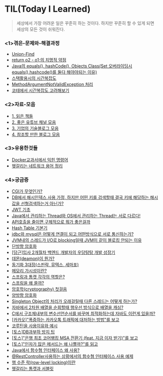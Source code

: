  # TIL(Today I Learned)
 > 세상에서 가장 어려운 일은 꾸준히 하는 것이다. 하지만 꾸준히 할 수 있게 되면 세상의 모든 것이 쉬워진다.

### <1>겪은-문제와-해결과정
- [Union-Find](./<1>겪은-문제와-해결과정/Union-Find.md)
- [return o2 - o1;의 치명적 약점](./<1>겪은-문제와-해결과정/comparatorVSo1o2.md)
- [Java의 equals(), hashCode(), Objects Class(Set 오버라이딩시 equals(),hashcode()를 둘다 해야야되는 이유)](./<1>겪은-문제와-해결과정/equals-hashcode.md)
- [스택활용시의 시간복잡도](./<1>겪은-문제와-해결과정/스택활용시-시간복잡도.md)
- [MethodArgumentNotValidException 처리](./<1>겪은-문제와-해결과정/스프링-MethodArgumentNotValidException.md)
- [코테에서 시간복잡도 고려해보기](./<1>겪은-문제와-해결과정/시간복잡도.md)

### <2>자료-모음
- [1. 읽은 책들](./<2>자료-모음/1-읽은-책들.md)
- [2. 좋은 유튜브 채널 모음](./<2>자료-모음/2-좋은-유튜브-채널-모음.md)
- [3. 기업의 기술블로그 모음](./<2>자료-모음/3-기업-기술블로그-모음.md)
- [4. 참조할 만한 블로그 모음](./<2>자료-모음/4-참조할-만한-블로그-모음.md)

### <3>유용한것들
- [Docker교과서에서 익힌 명령어](./<3>유용한것들/Docker교과서에서-익힌-명령어.md)
- [헷갈리는 네트워크 용어 정리](./<3>유용한것들/네트워크-용어정리.md)

### <4>궁금증
- [CGI가 무엇인가?](./<4>궁금증/CGI란.md)
- [DB에서 해시인덱스 사용 가정, 하지만 어떤 키를 검색할때 결국 키에 해당하는 해시값을 선형검색하는거 아닌가?](./<4>궁금증/DB-해시인덱스-결국선형검색.md)
- [JWT 기초](./<4>궁금증/JWT.md)
- [Java에서 관리하는 Thread와 OS에서 관리하는 Thread는 서로 다르다!](./<4>궁금증/Java에서-관리하는-Thread와-OS에서-관리하는-Thread.md)
- [API호출을 줄이면  구체적으로 뭐가 좋은걸까](./<4>궁금증/api-호출-줄이면좋은점.md)
- [Hash Table 기본기](./<4>궁금증/hash-table.md)
- [jdbc와 mysql은 어떻게 연결이 되고 어떤방식으로 서로 통신하는가?](./<4>궁금증/jdbc-mysql-연결-통신방식.md)
- [JVM내의 스레드가 I/O로 blocking일때 JVM이 같이 블로킹 안되는 이유](./<4>궁금증/jvm의-스레드가-블로킹상태면-jvm프로세스는-어떻게되지.md)
- [단방향 암호화](./<4>궁금증/단방향암호화.md)
- [[당근]입사 2개월차 백엔드 개발자의 우당탕탕 개발 성장기](./<4>궁금증/당근-인턴개발자.md)
- [데몬(deamon)이 뭔가?](./<4>궁금증/데몬이란.md)
- [동기화 3대장(스핀락, 뮤텍스, 세마포)](./<4>궁금증/동기화-3대장.md)
- [메모리 가시성이란?](./<4>궁금증/메모리-가시성.md)
- [스프링과 톰캣 각각의 역할은?](./<4>궁금증/스프링-톰캣-역할분담.md)
- [스프링을 왜 쓸까?](./<4>궁금증/스프링을-왜쓰나.md)
- [암호학(cryptography) 첫걸음](./<4>궁금증/암호학-시작.md)
- [양방향 암호화](./<4>궁금증/양방향암호화.md)
- [Singleton Object의 처리가 오래걸릴때 다른 스레드는 어떻게 하는가?](./<4>궁금증/오래걸리는Singleton객체의-처리.md)
- [자바에서 2차원 배열을 순회할때 행우선 방식으로 배열을 캐싱?](./<4>궁금증/자바-2차원순환시-어떻게-캐싱.md)
- [C에서 구조체내부의 변수선언순서를 바꾸며 최적화하는데 자바도 이런게 있을까?](./<4>궁금증/자바-변수선언순서-최적화영향.md)
- [[카카오]"폭증하는 카카오톡 트래픽에 대처하는 방법"를 보고](./<4>궁금증/카카오-카톡트래픽대처.md)
- [코루틴을 사용이유와 예시](./<4>궁금증/코루틴-사용예-왜쓰나?.md)
- [[토스]DB과부하 방지 팁 ](./<4>궁금증/토스-db과부하방지팁.md)
- [[토스]"은행 최초 코어뱅킹 MSA 전환기 (feat. 지금 이자 받기)"를 보고](./<4>궁금증/토스-msa전환기.md)
- [[토스]"인자가 많은 메서드는 왜 나쁠까?"를 읽고](./<4>궁금증/토스-많은인자.md)
- [Java에서 함수형 인터페이스 왜 사용?](./<4>궁금증/함수형인터페이스-왜-사용.md)
- [@RestController사용하는 상황에서의 함수형 인터페이스 사용 예제 ](./<4>궁금증/함수형인터페이스입문.md)
- [행 수준 락(row-level locking)이란](./<4>궁금증/행-수준-락.md)
- [헷갈리는 톰캣과 서블릿](./<4>궁금증/헷갈리는-톰캣-서블릿.md)

